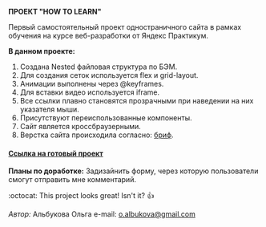 **ПРОЕКТ "HOW TO LEARN"**

Первый самостоятельный проект одностраничного сайта в рамках обучения на курсе веб-разработки от Яндекс Практикум.

**В данном проекте:**

1. Создана Nested файловая структура по БЭМ.
2. Для создания сеток используется flex и grid-layout.
3. Анимации выполнены через @keyframes.
4. Для вставки видео используется iframe.
5. Все ссылки плавно становятся прозрачными при наведении на них указателя мыши.
6. Присутствуют переиспользованные компоненты.
7. Сайт является кроссбраузерными.
8. Верстка сайта происходила согласно: [бриф](https://code.s3.yandex.net/web-developer/project-1/sprint-2-brief.pdf).

 #### [Ссылка на готовый проект](https://oalbukova.github.io/how-to-learn/)

**Планы по доработке:**
Задизайнить форму, через которую пользователи смогут отправить мне комментарий.

:octocat: This project looks great! Isn't it? :+1:

_Автор:_
Альбукова Ольга
e-mail: o.albukova@gmail.com
